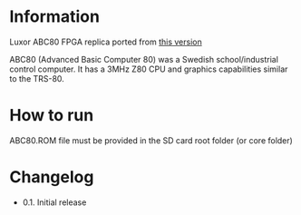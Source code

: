 # Information
Luxor ABC80 FPGA replica ported from [this version](https://github.com/gyurco/ABC80-FPGA)

ABC80 (Advanced Basic Computer 80) was a Swedish school/industrial control computer. It has a 3MHz Z80 CPU and graphics capabilities similar to the TRS-80.

# How to run
ABC80.ROM file must be provided in the SD card root folder (or core folder)


# Changelog
- 0.1. Initial release
